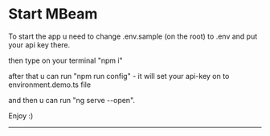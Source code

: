 # Start MBeam

To start the app u need to change .env.sample (on the root) to .env and put your api key there.

then type on your terminal "npm i"

after that u can run "npm run config" - it will set your api-key on to environment.demo.ts file

and then u can run "ng serve --open".

Enjoy :)

____